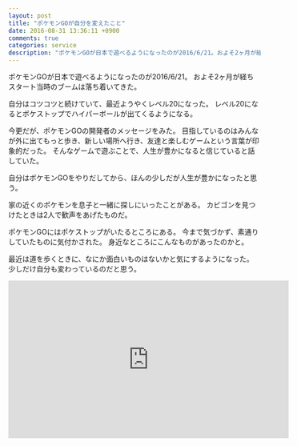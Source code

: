 ```yaml
---
layout: post
title: "ポケモンGOが自分を変えたこと"
date: 2016-08-31 13:36:11 +0900
comments: true
categories: service
description: "ポケモンGOが日本で遊べるようになったのが2016/6/21。およそ2ヶ月が経ちスタート当時のブームは落ち着いてきた。自分はコツコツと続けていて、最近ようやくレベル20になった。"
---
```


ポケモンGOが日本で遊べるようになったのが2016/6/21。
およそ2ヶ月が経ちスタート当時のブームは落ち着いてきた。

自分はコツコツと続けていて、最近ようやくレベル20になった。
レベル20になるとポケストップでハイパーボールが出てくるようになる。

今更だが、ポケモンGOの開発者のメッセージをみた。
目指しているのはみんなが外に出てもっと歩き、新しい場所へ行き、友達と楽しむゲームという言葉が印象的だった。
そんなゲームで遊ぶことで、人生が豊かになると信じていると話していた。

自分はポケモンGOをやりだしてから、ほんの少しだが人生が豊かになったと思う。

家の近くのポケモンを息子と一緒に探しにいったことがある。
カビゴンを見つけたときは2人で歓声をあげたものだ。

ポケモンGOにはポケストップがいたるところにある。
今まで気づかず、素通りしていたものに気付かされた。
身近なところにこんなものがあったのかと。

最近は道を歩くときに、なにか面白いものはないかと気にするようになった。
少しだけ自分も変わっているのだと思う。

<iframe width="560" height="315" src="https://www.youtube.com/embed/hdpYBEJMfy0" frameborder="0" allowfullscreen></iframe>
